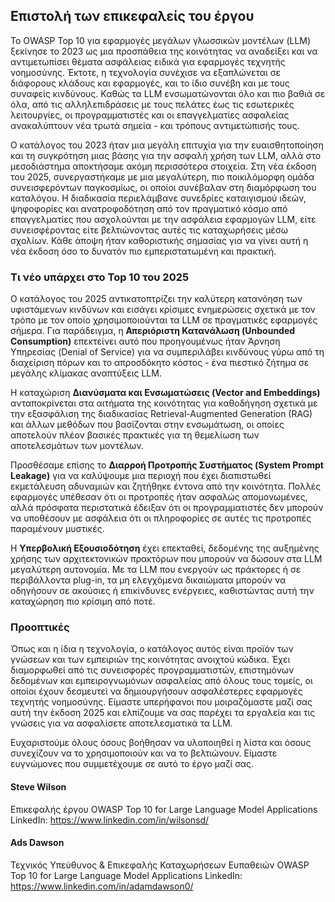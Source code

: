 ## Επιστολή των επικεφαλείς του έργου

Το OWASP Top 10 για εφαρμογές μεγάλων γλωσσικών μοντέλων (LLM) ξεκίνησε το 2023 ως μια προσπάθεια της κοινότητας να αναδείξει και να αντιμετωπίσει θέματα ασφάλειας ειδικά για εφαρμογές τεχνητής νοημοσύνης. Έκτοτε, η τεχνολογία συνέχισε να εξαπλώνεται σε διάφορους κλάδους και εφαρμογές, και το ίδιο συνέβη και με τους συναφείς κινδύνους. Καθώς τα LLM ενσωματώνονται όλο και πιο βαθιά σε όλα, από τις αλληλεπιδράσεις με τους πελάτες έως τις εσωτερικές λειτουργίες, οι προγραμματιστές και οι επαγγελματίες ασφαλείας ανακαλύπτουν νέα τρωτά σημεία - και τρόπους αντιμετώπισής τους.

Ο κατάλογος του 2023 ήταν μια μεγάλη επιτυχία για την ευαισθητοποίηση και τη συγκρότηση μιας βάσης για την ασφαλή χρήση των LLM, αλλά στο μεσοδιάστημα  αποκτήσαμε ακόμη περισσότερα στοιχεία. Στη νέα έκδοση του 2025, συνεργαστήκαμε με μια μεγαλύτερη, πιο ποικιλόμορφη ομάδα συνεισφερόντων παγκοσμίως, οι οποίοι συνέβαλαν στη διαμόρφωση του καταλόγου. Η διαδικασία περιελάμβανε συνεδρίες καταιγισμού ιδεών, ψηφοφορίες και ανατροφοδότηση από τον πραγματικό κόσμο από επαγγελματίες που ασχολούνται με την ασφάλεια εφαρμογών LLM, είτε συνεισφέροντας είτε βελτιώνοντας αυτές τις καταχωρήσεις μέσω σχολίων. Κάθε άποψη ήταν καθοριστικής σημασίας για να γίνει αυτή η νέα έκδοση όσο το δυνατόν πιο εμπεριστατωμένη και πρακτική.

### Τι νέο υπάρχει στο Top 10 του 2025

Ο κατάλογος του 2025 αντικατοπτρίζει την καλύτερη κατανόηση των υφιστάμενων κινδύνων και εισάγει κρίσιμες ενημερώσεις σχετικά με τον τρόπο με τον οποίο χρησιμοποιούνται τα LLM σε πραγματικές εφαρμογές σήμερα. Για παράδειγμα, η **Απεριόριστη Κατανάλωση (Unbounded Consumption)** επεκτείνει αυτό που προηγουμένως ήταν Άρνηση Υπηρεσίας (Denial of Service) για να συμπεριλάβει κινδύνους γύρω από τη διαχείριση πόρων και το απροσδόκητο κόστος - ένα πιεστικό ζήτημα σε μεγάλης κλίμακας αναπτύξεις LLM.

Η καταχώριση **Διανύσματα και Ενσωματώσεις (Vector and Embeddings)** ανταποκρίνεται στα αιτήματα της κοινότητας για καθοδήγηση σχετικά με την εξασφάλιση της διαδικασίας Retrieval-Augmented Generation (RAG) και άλλων μεθόδων που βασίζονται στην ενσωμάτωση, οι οποίες αποτελούν πλέον βασικές πρακτικές για τη θεμελίωση των αποτελεσμάτων των μοντέλων.

Προσθέσαμε επίσης το **Διαρροή Προτροπής Συστήματος (System Prompt Leakage)** για να καλύψουμε μια περιοχή που έχει διαπιστωθεί εκμετάλευση αδυναμιών και ζητήθηκε έντονα από την κοινότητα. Πολλές εφαρμογές υπέθεσαν ότι οι προτροπές ήταν ασφαλώς απομονωμένες, αλλά πρόσφατα περιστατικά έδειξαν ότι οι προγραμματιστές δεν μπορούν να υποθέσουν με ασφάλεια ότι οι πληροφορίες σε αυτές τις προτροπές παραμένουν μυστικές.

Η **Υπερβολική Εξουσιοδότηση** έχει επεκταθεί, δεδομένης της αυξημένης χρήσης των αρχιτεκτονικών πρακτόρων που μπορούν να δώσουν στα LLM μεγαλύτερη αυτονομία.  Με τα LLM που ενεργούν ως πράκτορες ή σε περιβάλλοντα plug-in, τα μη ελεγχόμενα δικαιώματα μπορούν να οδηγήσουν σε ακούσιες ή επικίνδυνες ενέργειες, καθιστώντας αυτή την καταχώρηση πιο κρίσιμη από ποτέ.

### Προοπτικές

Όπως και η ίδια η τεχνολογία, ο κατάλογος αυτός είναι προϊόν των γνώσεων και των εμπειριών της κοινότητας ανοιχτού κώδικα. Έχει διαμορφωθεί από τις συνεισφορές προγραμματιστών, επιστημόνων δεδομένων και εμπειρογνωμόνων ασφαλείας από όλους τους τομείς, οι οποίοι έχουν δεσμευτεί να δημιουργήσουν ασφαλέστερες εφαρμογές τεχνητής νοημοσύνης. Είμαστε υπερήφανοι που μοιραζόμαστε μαζί σας αυτή την έκδοση 2025 και ελπίζουμε να σας παρέχει τα εργαλεία και τις γνώσεις για να ασφαλίσετε αποτελεσματικά τα LLM.

Ευχαριστούμε όλους όσους βοήθησαν να υλοποιηθεί η λίστα και όσους συνεχίζουν να το χρησιμοποιούν και να το βελτιώνουν. Είμαστε ευγνώμονες που συμμετέχουμε σε αυτό το έργο μαζί σας.


#### Steve Wilson
Επικεφαλής έργου
OWASP Top 10 for Large Language Model Applications
LinkedIn: https://www.linkedin.com/in/wilsonsd/

#### Ads Dawson
Τεχνικός Υπεύθυνος & Επικεφαλής Καταχωρήσεων Ευπαθειών
OWASP Top 10 for Large Language Model Applications
LinkedIn: https://www.linkedin.com/in/adamdawson0/
